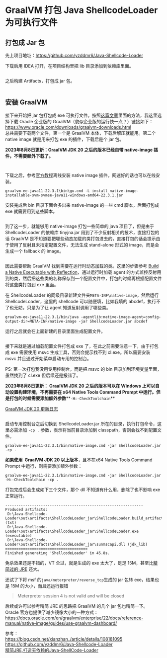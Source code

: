 <h1>GraalVM 打包 Java ShellcodeLoader 为可执行文件</h1>
<h2>打包成 Jar 包</h2>
<p>先上项目地址：<a href="https://github.com/yzddmr6/Java-Shellcode-Loader">https://github.com/yzddmr6/Java-Shellcode-Loader</a></p>
<p>下载后用 IDEA 打开，在项目结构里把 lib 目录添加到依赖库里面。</p>
<p><img src="https://raw.githubusercontent.com/lovelyjuice/picgo/master/img202309041853356.png" alt="" /></p>
<p>之后构建 Artifacts，打包成 jar 包。</p>
<p><img src="https://raw.githubusercontent.com/lovelyjuice/picgo/master/img202309041853240.png" alt="" /></p>
<h2>安装 GraalVM</h2>
<p>接下来开始把 jar 包打包成 exe 可执行文件。按照<a href="https://hosch3n.github.io/2022/09/16/%E5%88%A9%E7%94%A8GraalVM%E5%AE%9E%E7%8E%B0%E5%85%8D%E6%9D%80%E5%8A%A0%E8%BD%BD%E5%99%A8/">这篇文章</a>里面的方法，我这里选择下载 Oracle 企业版的 GraalVM（貌似企业版的运行快一点？）链接如下：<br />
<a href="https://www.oracle.com/downloads/graalvm-downloads.html">https://www.oracle.com/downloads/graalvm-downloads.html</a><br />
总共需要下载两个文件，第一个是 GraalVM 本体，下载后解压就能用。第二个 native image 就是用来打包 exe 的插件，下载后是个 jar 包。</p>
<p><strong>2023年8月8日更新：GraalVM JDK 20 之后的版本已经自带 native-image 插件，不需要额外下载了。</strong></p>
<p><img src="https://raw.githubusercontent.com/lovelyjuice/picgo/master/img202309041853887.png" alt="" /></p>
<p><img src="https://raw.githubusercontent.com/lovelyjuice/picgo/master/img202309041853480.png" alt="" /></p>
<p>下载之后，参考<a href="https://docs.oracle.com/en/graalvm/enterprise/22/docs/reference-manual/graalvm-updater/">官方教程</a>离线安装 native image 插件，网速好的话也可以在线安装。</p>
<pre><code>graalvm-ee-java11-22.3.1\bin\gu.cmd -L install native-image-installable-svm-svmee-java11-windows-amd64-22.3.1.jar
</code></pre>
<p>安装完成后 bin 目录下面会多出来 native-image 的一些 cmd 脚本，后面打包成 exe 就需要用到这些脚本。</p>
<p><img src="https://raw.githubusercontent.com/lovelyjuice/picgo/master/img202309041853360.png" alt="" /></p>
<p>到了这一步，就能够用 native-image 打包一些简单的 java 项目了，但是由于 ShellcodeLoader 的依赖库 tinyjna.jar 用到了不少反射相关的技术，直接打包的话 GraalVM 是不知道要把哪些动态加载的类打包进去的，直接打包的话会提示由于使用了反射且未指定配置文件，无法生成 stand-alone 形式的 image，而是会生成一个 fallback 的 image。</p>
<p><img src="https://raw.githubusercontent.com/lovelyjuice/picgo/master/img202309041853473.png" alt="" /></p>
<p>因此需要帮助 GraalVM 找到需要在运行时动态加载的类。这里的步骤参考 <a href="https://docs.oracle.com/en/graalvm/enterprise/22/docs/reference-manual/native-image/guides/configure-with-tracing-agent/">Build a Native Executable with Reflection</a>，通过运行时加载 agent 的方式监控反射用到的类，然后把这些类的名称保存到一个配置文件中，打包的时候再根据配置文件将这些类打包到 exe 里面。</p>
<p>在 ShellcodeLoader 的同级目录新建文件夹<code>META-INF\native-image</code>，然后运行 ShellcodeLoader，这里的 shellcode 可以随便填，比如我填的 abcdef，执行不了也无妨，只是为了让 agent 知道反射调用了哪些类。</p>
<pre><code>graalvm-ee-java11-22.3.1/bin/java -agentlib:native-image-agent=config-output-dir=META-INF/native-image -jar ShellcodeLoader.jar abcdef
</code></pre>
<p>运行之后就会在上面新建的目录里面生成配置文件。</p>
<p><img src="https://raw.githubusercontent.com/lovelyjuice/picgo/master/img202309041848211.png" alt="" /></p>
<p>接下来就是通过加载配置文件打包成 exe 了，在此之前需要注意一下，由于打包成 exe 需要使用 msvc 生成工具，否则会提示找不到 cl.exe。所以需要安装 msvc 并且通过开始菜单启动专用的控制台。</p>
<p>PS: 第一次打包我没用专用控制台，而是把 msvc 的 bin 目录加到环境变量里面，虽然找到了 cl.exe 但后续还是报错了。</p>
<p><strong>2023年8月8日更新： GraalVM JDK 20 之后的版本可以在 Windows 上可以自动设置构建环境，不再需要在 x64 Native Tools Command Prompt 中运行。但是打包的时候需要添加额外参数</strong>​**<code>-H:-CheckToolchain</code>**</p>
<p><a href="https://www.oschina.net/news/245539/graalvm-jdk20-summer-2023-">GraalVM JDK 20 更新日志</a></p>
<p><img src="https://raw.githubusercontent.com/lovelyjuice/picgo/master/img202309040911063.png" alt="" /></p>
<p>启动专用控制台之后切换到 ShellcodeLoader.jar 所在的目录，执行打包命令，这里必需添加 <code>-cp .</code> 参数，表示将当前目录添加到 classpath，否则会找不到配置文件。</p>
<pre><code>graalvm-ee-java11-22.3.1/bin/native-image.cmd -jar ShellcodeLoader.jar -cp .
</code></pre>
<p><strong>如果使用  GraalVM JDK 20 以上版本</strong>，且不在x64 Native Tools Command Prompt 中运行，则需要添加额外参数：</p>
<pre><code>graalvm-ee-java11-22.3.1/bin/native-image.cmd -jar ShellcodeLoader.jar -H:-CheckToolchain -cp .
</code></pre>
<p>打包完成后会生成如下三个文件，那个 dll 不知道有什么用，删除了也不影响 exe 正常运行。</p>
<pre><code>--------------------------------------------------------------
Produced artifacts:
 D:\Java-Shellcode-Loader\out\artifacts\ShellcodeLoader_jar\ShellcodeLoader.build_artifacts.txt (txt)
 D:\Java-Shellcode-Loader\out\artifacts\ShellcodeLoader_jar\ShellcodeLoader.exe (executable)
 D:\Java-Shellcode-Loader\out\artifacts\ShellcodeLoader_jar\sunmscapi.dll (jdk_lib)
=====================================
Finished generating 'ShellcodeLoader' in 45.8s.
</code></pre>
<p>免杀效果还是不错的，VT 全过，就是生成的 exe 太大了，足足 15M，甚至比<a href="https://yzddmr6.com/posts/litejre-for-shellcode-loader/">精简过的 JRE</a> 还大。</p>
<p>还试了下将 msf 的<code>java/meterpreter/reverse_tcp</code>生成的 jar 包转 exe，结果也是 15M 的大小，而且还运行报错</p>
<blockquote>
<p>Meterpreter session 4 is not valid and will be closed</p>
</blockquote>
<p>后续或许可以参考精简 JRE 的思路把 GraalVM 的几个 jar 包也精简一下。<br />
Oracle 官方也提供了减少镜像大小的一种方式：<a href="https://docs.oracle.com/en/graalvm/enterprise/22/docs/reference-manual/native-image/guides/use-graalvm-dashboard/">https://docs.oracle.com/en/graalvm/enterprise/22/docs/reference-manual/native-image/guides/use-graalvm-dashboard/</a></p>
<p>参考：<br />
<a href="https://blog.csdn.net/xianzhan_/article/details/108181095">https://blog.csdn.net/xianzhan_/article/details/108181095</a><br />
<a href="https://github.com/yzddmr6/Java-Shellcode-Loader">https://github.com/yzddmr6/Java-Shellcode-Loader</a><br />
<a href="%E7%B2%BE%E7%AE%80JRE,%E6%89%93%E9%80%A0%E6%97%A0%E4%BE%9D%E8%B5%96%E7%9A%84Java-ShellCode-Loader.md">精简JRE,打造无依赖的Java-ShellCode-Loader</a></p>
<p>‍</p>
